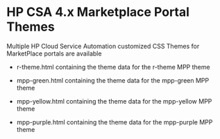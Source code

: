 # HP CSA 4.x Marketplace Portal Themes

Multiple HP Cloud Service Automation customized CSS Themes for MarketPlace portals are available

* r-theme.html containing the theme data for the r-theme MPP theme

* mpp-green.html containing the theme data for the mpp-green MPP theme

* mpp-yellow.html containing the theme data for the mpp-yellow MPP theme

* mpp-purple.html containing the theme data for the mpp-purple MPP theme

